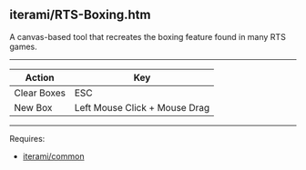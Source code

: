 iterami/RTS-Boxing.htm
----------------------

A canvas-based tool that recreates the boxing feature found in many RTS games.

---

Action      | Key
------------|------------------------------
Clear Boxes | ESC
New Box     | Left Mouse Click + Mouse Drag

---

Requires:
* [iterami/common](https://github.com/iterami/common)

